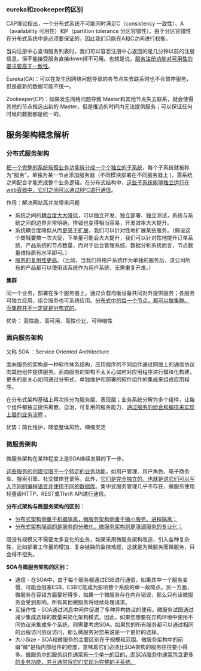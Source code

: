 

### eureka和zookeeper的区别

CAP理论指出，一个分布式系统不可能同时满足C（consistency 一致性）、A（availability 可用性）和P（partition tolerance 分区容错性）。由于分区容错性在分布式系统中是必须要保证的，因此我们只能在A和C之间进行权衡。

当向注册中心查询服务列表时，我们可以容忍注册中心返回的是几分钟以前的注册信息，但不能接受服务直接down掉不可用。也就是说，<u>服务注册功能对可用性的要求要高于一致性</u>。 

Eureka(CA)：可以在发生因网络问题导致的各节点失去联系时也不会暂停服务，但是最新的数据可能不统一。

Zookeeper(CP)：如果发生网络问题导致 Master和其他节点失去联系，就会使得其他的节点推选出新的 Master，但是推选的时间内无法提供服务；可以保证任何时候的数据都是统一的。 

## 服务架构概念解析

### 分布式服务架构

<u>把一个完整的系统按照业务功能拆分成一个个独立的子系统</u>，每个子系统就被称为"服务"。单独为某一节点添加服务器（不同模块部署在不同服务器上 )，需系统之间配合才能完成整个业务逻辑。在分布式结构中，<u>这些子系统能够独立运行在web容器中，它们之间可以通过RPC进行通信</u>。

作用：解决网站高并发带来问题

- 系统之间的<u>耦合度大大降低</u>，可以独立开发、独立部署、独立测试，系统与系统之间的边界非常明确，排错也变得相当容易，开发效率大大提升。
- 系统耦合度降低从而<u>更易于扩展</u>，我们可以针对性地扩展某些服务。（假设这个商城要搞一次大促，下单量可能会大大提升，我们可以针对性地提升订单系统、产品系统的节点数量，而对于后台管理系统、数据分析系统而言，节点数量维持原有水平即可。）
- <u>服务的复用性更高</u>。（比如，当我们将用户系统作为单独的服务后，该公司所有的产品都可以使用该系统作为用户系统，无需重复开发。）

**集群**

同一个业务，部署在多个服务器上。通过负载均衡设备共同对外提供服务；各服务可独立应用，组合服务也可系统应用。<u>分布式中的每一个节点，都可以做集群。 而集群并不一定就是分布式的</u>。 

优势： 高性能、高可用、高性价比、可伸缩性

### **面向服务架构**

又称 SOA ：Service Oriented Architecture 

面向服务的架构是一种软件体系结构，应用程序的不同组件通过网络上的通信协议向其他组件提供服务。面向服务的架构不太关心如何对应用程序进行模块化构建，更多的是关心如何通过分布式、单独维护和部署的软件组件的集成来组成应用程序。

在分布式架构基础上再次拆分为服务层、表现层；业务系统分解为多个组件，让每个组件都独立提供离散，自治，可复用的服务能力，<u>通过服务的组合和编排来实现上层的业务流程</u> 。

优势：简化维护，降低整体风险，伸缩灵活

### **微服务架构**

微服务架构在某种程度上是SOA继续发展的下一步。

<u>这些服务的创建仅限于一个特定的业务功能</u>，如用户管理、用户角色、电子商务车、搜索引擎、社交媒体登录等。此外，<u>它们是完全独立的，也就是说它们可以写入不同的编程语言并使用不同的数据库</u>。集中式服务管理几乎不存在，微服务使用轻量级HTTP、REST或Thrift API进行通信。

**分布式架构与微服务架构的区别：**

- <u>分布式架构侧重于机器隔离，微服务架构侧重于微小服务、进程隔离；</u>
- <u>分布式架构强调的是服务的分散化，微服务架构则更强调服务的专业化；</u>

既没有规模又不需要太多变化的业务，如果采用微服务架构改造，引入各种复杂性，比如部署工作量的增加、复杂链路的监控难题，这就是为微服务而微服务，只会得不偿失。

**SOA与微服务架构的区别：**

- 通信 - 在SOA中，由于每个服务都通过ESB进行通信，如果其中一个服务变慢，可能会阻塞ESB，ESB可能成为影响整个系统的单一故障点。另一方面，微服务在容错方面要好得多，如果一个微服务存在内存错误，那么只有该微服务会受到影响，所有其他微服务将继续处理请求。
- 互操作性 - SOA通过消息中间件促进了多种异构协议的使用。微服务试图通过减少集成选择的数量来简化架构模式。因此，如果您想要在异构环境中使用不同协议来集成多个系统，则需要考虑SOA。如果您的所有服务都可以通过相同的远程访问协议访问，那么微服务对您来说是一个更好的选择。
- 大小Size - SOA和微服务的主要区别在于规模和范围。微服务架构中的前缀“微”是指内部组件的粒度，意味着它们必须比SOA架构的服务往往要小得多。<u>微服务中的服务组件通常有一个单一的目的，而SOA服务中通常包含更多的业务功能，并且通常将它们实现为完整的子系统。</u>

